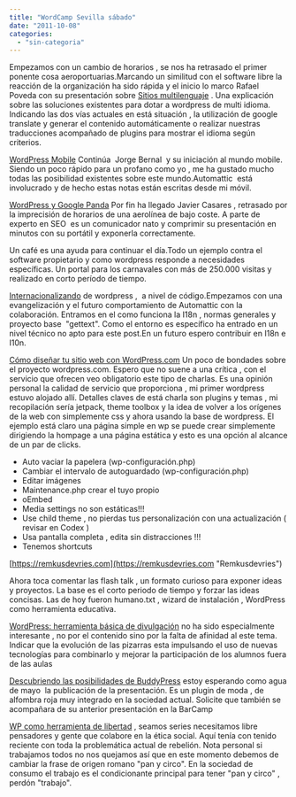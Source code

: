 ```yaml
---
title: "WordCamp Sevilla sábado"
date: "2011-10-08"
categories: 
  - "sin-categoria"
---
```


Empezamos con un cambio de horarios , se nos ha retrasado el primer ponente cosa aeroportuarias.Marcando un similitud con el software libre la reacción de la organización ha sido rápida y el inicio lo marco Rafael Poveda con su presentación sobre [Sitios multilenguaje](https://2011.sevilla.wordcamp.org/session/sitios-multilenguaje-la-asignatura-pendiente-de-wordpress/ "Sitios multilenguaje: la asignatura pendiente de WordPress | Rafael Poveda") . Una explicación sobre las soluciones existentes para dotar a wordpress de multi idioma. Indicando las dos vías actuales en está situación , la utilización de google translate y generar el contenido automáticamente o realizar nuestras traducciones acompañado de plugins para mostrar el idioma según criterios.

[WordPress Mobile](https://2011.sevilla.wordcamp.org/session/wordpress-mobile/ "WordPress Mobile | Jorge Bernal") Continúa  Jorge Bernal  y su iniciación al mundo mobile. Siendo un poco rápido para un profano como yo , me ha gustado mucho todas las posibilidad existentes sobre este mundo.Automattic  está involucrado y de hecho estas notas están escritas desde mi móvil.

[WordPress y Google Panda](https://2011.sevilla.wordcamp.org/session/wordpress-y-google-panda/ "WordPress y Google Panda | Javier Casares") Por fin ha llegado Javier Casares , retrasado por la imprecisión de horarios de una aerolínea de bajo coste. A parte de experto en SEO  es un comunicador nato y comprimir su presentación en minutos con su portátil y exponerla correctamente.

Un café es una ayuda para continuar el día.Todo un ejemplo contra el software propietario y como wordpress responde a necesidades específicas. Un portal para los carnavales con más de 250.000 visitas y realizado en corto período de tiempo.

[Internacionalizando](https://2011.sevilla.wordcamp.org/session/internacionalizando-como-preparar-el-codigo-de-tu-tema-plugin-o-parche-para-su-traduccion/ "Internacionalizando: cómo preparar el código de tu tema, plugin o parche para su traducción | Zé Fontainhas") de wordpress ,  a nivel de código.Empezamos con una evangelización y el futuro comportamiento de Automattic con la colaboración. Entramos en el como funciona la I18n , normas generales y proyecto base  "gettext". Como el entorno es específico ha entrado en un nivel técnico no apto para este post.En un futuro espero contribuir en I18n e I10n.

[Cómo diseñar tu sitio web con WordPress.com](https://2011.sevilla.wordcamp.org/session/como-disenar-tu-sitio-web-con-wordpress-com/ "Cómo diseñar tu sitio web con WordPress.com | Hugo Baeta") Un poco de bondades sobre el proyecto wordpress.com. Espero que no suene a una crítica , con el servicio que ofrecen veo obligatorio este tipo de charlas. Es una opinión personal la calidad de servicio que proporciona , mi primer wordpress estuvo alojado allí. Detalles claves de está charla son plugins y temas , mi recopilación sería jetpack, theme toolbox y la idea de volver a los orígenes de la web con simplemente css y ahora usando la base de wordpress. El ejemplo está claro una página simple en wp se puede crear simplemente dirigiendo la hompage a una página estática y esto es una opción al alcance de un par de clicks.

- Auto vaciar la papelera (wp-configuración.php)
- Cambiar el intervalo de autoguardado (wp-configuración.php)
- Editar imágenes
- Maintenance.php crear el tuyo propio
- oEmbed
- Media settings no son estáticas!!!
- Use child theme , no pierdas tus personalización con una actualización ( revisar en Codex )
- Usa pantalla completa , edita sin distracciones !!!
- Tenemos shortcuts

[https://remkusdevries.com](https://remkusdevries.com "Remkusdevries")

Ahora toca comentar las flash talk , un formato curioso para exponer ideas y proyectos. La base es el corto periodo de tiempo y forzar las ideas concisas. Las de hoy fueron humano.txt , wizard de instalación , WordPress como herramienta educativa.

[WordPress: herramienta básica de divulgación](https://2011.sevilla.wordcamp.org/session/wordpress-herramienta-basica-fomentar-divulgacion-centros-investigacion/ "WordPress: herramienta básica para fomentar la divulgación en centros de investigación | Francisco Javier Carazo Gil") no ha sido especialmente interesante , no por el contenido sino por la falta de afinidad al este tema. Indicar que la evolución de las pizarras esta impulsando el uso de nuevas tecnologías para combinarlo y mejorar la participación de los alumnos fuera de las aulas

[Descubriendo las posibilidades de BuddyPress](https://2011.sevilla.wordcamp.org/administradores-descubriendo-las-posibilidades-de-buddypress-tu-red-social-en-wordpress/ "Descubriendo las posibilidades de BuddyPress: tu red social en WordPress | Rocío Valdivia") estoy esperando como agua de mayo  la publicación de la presentación. Es un plugin de moda , de alfombra roja muy integrado en la sociedad actual. Solicite que también se acompañara de su anterior presentación en la BarCamp

[WP como herramienta de libertad](https://2011.sevilla.wordcamp.org/session/wordpress-como-herramienta-de-libertad/ "WordPress como herramienta de libertad | Amit Kvint") , seamos series necesitamos libre pensadores y gente que colabore en la ética social. Aquí tenía con tenido reciente con toda la problemática actual de rebelión. Nota personal si trabajamos todos no nos quejamos así que en este momento debemos de cambiar la frase de origen romano "pan y circo". En la sociedad de consumo el trabajo es el condicionante principal para tener "pan y circo" , perdón "trabajo".
